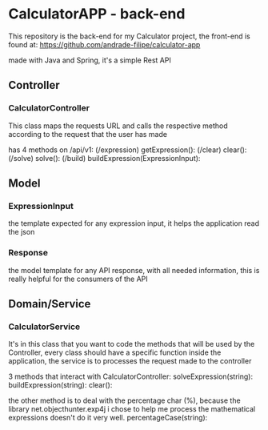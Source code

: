 # CalculatorAPP - back-end
This repository is the back-end for my Calculator project, the front-end is found at: https://github.com/andrade-filipe/calculator-app

made with Java and Spring, it's a simple Rest API

## Controller

### CalculatorController
This class maps the requests URL and calls the respective method according to the request that the user has made

has 4 methods on /api/v1:
(/expression) getExpression():
(/clear) clear():
(/solve) solve():
(/build) buildExpression(ExpressionInput):

## Model

### ExpressionInput
the template expected for any expression input, it helps the application read the json

### Response
the model template for any API response, with all needed information, this is really helpful for the consumers of the API

## Domain/Service

### CalculatorService
It's in this class that you want to code the methods that will be used by the Controller, every class should have a specific function inside the application, the service is to processes the request made to the controller

3 methods that interact with CalculatorController:
solveExpression(string):
buildExpression(string):
clear():

the other method is to deal with the percentage char (%), because the library net.objecthunter.exp4j i chose to help me process the mathematical expressions doesn't do it very well.
percentageCase(string):
